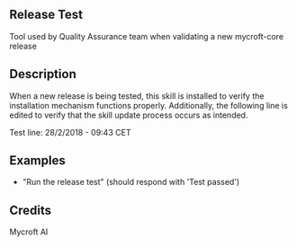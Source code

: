 ## Release Test
Tool used by Quality Assurance team when validating a new mycroft-core release

## Description 
When a new release is being tested, this skill is installed to verify the
installation mechanism functions properly.  Additionally, the following line
is edited to verify that the skill update process occurs as intended.

Test line:  28/2/2018 - 09:43 CET

## Examples 
* "Run the release test" (should respond with 'Test passed')

## Credits 
Mycroft AI

